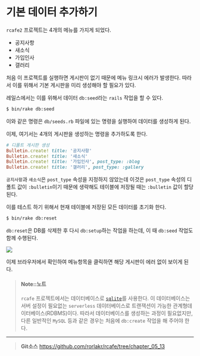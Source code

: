 # 기본 데이터 추가하기

`rcafe2` 프로젝트는 4개의 메뉴를 가지게 되었다.

* 공지사항
* 새소식
* 가입인사
* 갤러리

처음 이 프로젝트를 실행하면 게시판이 없기 때문에 메뉴 링크시 에러가 발생한다. 따라서 이를 위해서 기본 게시판을 미리 생성해야 할 필요가 있다.

레일스에서는 이를 위해서 데이터 `db:seed`라는 `rails` 작업을 할 수 있다.

```bash
$ bin/rake db:seed
```

이와 같은 명령은 `db/seeds.rb` 파일에 있는 명령을 실행하여 데이터를 생성하게 된다.

이제, 여기서는 4개의 게시판을 생성하는 명령을 추가하도록 한다.

```ruby
# 디폴트 게시판 생성
Bulletin.create! title: '공지사항'
Bulletin.create! title: '새소식'
Bulletin.create! title: '가입인사', post_type: :blog
Bulletin.create! title: '갤러리', post_type: :gallery
```

`공지사항`과 `새소식`은 `post_type` 속성을 지정하지 않았는데 이것은 `post_type` 속성의 디폴트 값이 `:bulletin`이기 때문에 생략해도 테이블에 저장될 때는 `:bulletin` 값이 할당된다.

이를 테스트 하기 위해서 현재 테이블에 저장된 모든 데이터를 초기화 한다.

```bash
$ bin/rake db:reset
```

`db:reset`은 DB를 삭제한 후 다시 `db:setup`하는 작업을 하는데, 이 때 `db:seed` 작업도 함께 수행된다.


![](http://i1373.photobucket.com/albums/ag392/rorlab/Photobucket%20Desktop%20-%20RORLAB/rcafe/2014-05-20_17-31-39_zps9b225561.png)

이제 브라우저에서 확인하여 메뉴항목을 클릭하면 해당 게시판이 에러 없이 보이게 된다.

> #### Note::노트
> 
> `rcafe` 프로젝트에서는 데이터베이스로 [`sqlite`](http://www.sqlite.org)를 사용한다. 이 데이터베이스는 서버 설정이 필요없는 `serverless` 데이터베이스로 트랜잭션이 가능한 관계형데이터베이스(RDBMS)이다. 따라서 데이터베이스를 생성하는 과정이 필요없지만, 다른 일반적인 `MySQL` 등과 같은 경우는 처음에 `db:create` 작업을 해 주어야 한다.

---
> **Git소스** https://github.com/rorlakr/rcafe/tree/chapter_05_13
